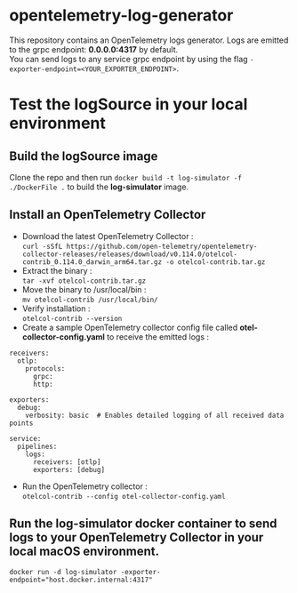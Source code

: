 # opentelemetry-log-generator
This repository contains an OpenTelemetry logs generator.
Logs are emitted to the grpc endpoint: **0.0.0.0:4317** by default.<br/>
You can send logs to any service grpc endpoint by using the flag ```-exporter-endpoint=<YOUR_EXPORTER_ENDPOINT>```.

# Test the logSource in your local environment
## Build the logSource image
Clone the repo and then run ```docker build -t log-simulator -f ./DockerFile .``` to build the **log-simulator** image.
## Install an OpenTelemetry Collector
* Download the latest OpenTelemetry Collector :<br/>
```curl -sSfL https://github.com/open-telemetry/opentelemetry-collector-releases/releases/download/v0.114.0/otelcol-contrib_0.114.0_darwin_arm64.tar.gz -o otelcol-contrib.tar.gz```
* Extract the binary :<br/>
```tar -xvf otelcol-contrib.tar.gz```
* Move the binary to /usr/local/bin :<br/>
```mv otelcol-contrib /usr/local/bin/```
* Verify installation :<br/>
```otelcol-contrib --version```
* Create a sample OpenTelemetry collector config file called **otel-collector-config.yaml** to receive the emitted logs :<br/>
```
receivers:
  otlp:
    protocols:
      grpc:
      http:

exporters:
  debug:
    verbosity: basic  # Enables detailed logging of all received data points

service:
  pipelines:
    logs:
      receivers: [otlp]
      exporters: [debug]
```
* Run the OpenTelemetry collector :<br/>
```otelcol-contrib --config otel-collector-config.yaml```
## Run the log-simulator docker container to send logs to your OpenTelemetry Collector in your local macOS environment.
```docker run -d log-simulator -exporter-endpoint="host.docker.internal:4317"``` <br/><br/>
